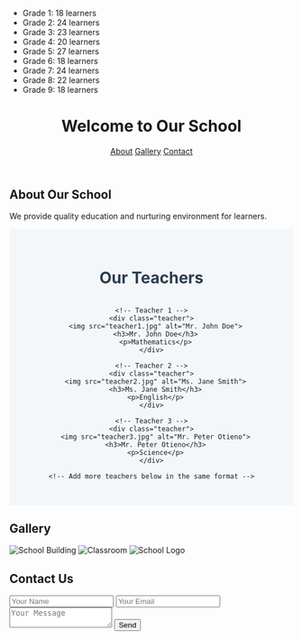 - Grade 1: 18 learners
- Grade 2: 24 learners
- Grade 3: 23 learners
- Grade 4: 20 learners
- Grade 5: 27 learners
- Grade 6: 18 learners
- Grade 7: 24 learners
- Grade 8: 22 learners
- Grade 9: 18 learners<!DOCTYPE html>
<html lang="en">
<head>
  <meta charset="UTF-8">
  <meta name="viewport" content="width=device-width, initial-scale=1.0">
  <title>My School Website</title>
  <link rel="stylesheet" href="style.css">
</head>
<body>
  <header>
    <h1>Welcome to Our School</h1>
    <nav>
      <a href="#about">About</a>
      <a href="#gallery">Gallery</a>
      <a href="#contact">Contact</a>
    </nav>
  </header>

  <section id="about">
    <h2>About Our School</h2>
    <p>We provide quality education and nurturing environment for learners.</p><section id="teachers">
  <h2>Our Teachers</h2>
  <div class="teacher-list">
    
    <!-- Teacher 1 -->
    <div class="teacher">
      <img src="teacher1.jpg" alt="Mr. John Doe">
      <h3>Mr. John Doe</h3>
      <p>Mathematics</p>
    </div>

    <!-- Teacher 2 -->
    <div class="teacher">
      <img src="teacher2.jpg" alt="Ms. Jane Smith">
      <h3>Ms. Jane Smith</h3>
      <p>English</p>
    </div>

    <!-- Teacher 3 -->
    <div class="teacher">
      <img src="teacher3.jpg" alt="Mr. Peter Otieno">
      <h3>Mr. Peter Otieno</h3>
      <p>Science</p>
    </div>

    <!-- Add more teachers below in the same format -->
    
  </div>
</section>

<style>
  #teachers {
    padding: 30px;
    background: #f4f7fa;
    text-align: center;
  }

  #teachers h2 {
    font-size: 28px;
    margin-bottom: 20px;
    color: #2c3e50;
  }

  .teacher-list {
    display: grid;
    grid-template-columns: repeat(auto-fit, minmax(200px, 1fr));
    gap: 25px;
    justify-content: center;
  }

  .teacher {
    background: #fff;
    padding: 15px;
    border-radius: 15px;
    box-shadow: 0 4px 8px rgba(0,0,0,0.1);
    transition: transform 0.2s ease-in-out;
  }

  .teacher:hover {
    transform: scale(1.05);
  }

  .teacher img {
    width: 100%;
    height: 220px;
    object-fit: cover;
    border-radius: 12px;
  }

  .teacher h3 {
    margin: 12px 0 5px;
    font-size: 20px;
    color: #34495e;
  }

  .teacher p {
    font-size: 16px;
    color: #777;
  }
</style>
  </section>

  <section id="gallery">
    <h2>Gallery</h2>
    <div class="gallery">
      <img src="images/school1.jpg" alt="School Building">
      <img src="images/school2.jpg" alt="Classroom">
      <img src="images/logo.png" alt="School Logo">
    </div>
  </section>

  <section id="contact">
    <h2>Contact Us</h2>
    <form id="contactForm">
      <input type="text" placeholder="Your Name" required>
      <input type="email" placeholder="Your Email" required>
      <textarea placeholder="Your Message" required></textarea>
      <button type="submit">Send</button>
    </form>
    <p id="msg"></p>
  </section>

  <script src="script.js"></script>
</body>
</html>
